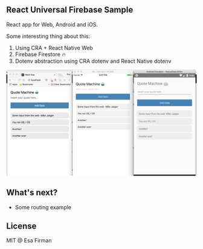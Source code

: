 ## React Universal Firebase Sample 

React app for Web, Android and iOS.

Some interesting thing about this: 

1. Using CRA + React Native Web
2. Firebase Firestore 🔥
3. Dotenv abstraction using CRA dotenv and React Native dotenv

![](https://github.com/esafirm/react-universal-firebase-sample/blob/master/art/SS.png?raw=true)

## What's next? 

- Some routing example

## License

MIT @ Esa Firman